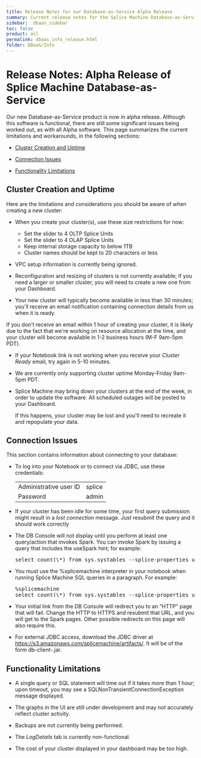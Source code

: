```yaml
---
title: Release Notes for our Database-as-Service Alpha Release
summary: Current release notes for the Splice Machine Database-as-Service product
sidebar:  dbaas_sidebar
toc: false
product: all
permalink: dbaas_info_release.html
folder: DBaaS/Info
---
```

# Release Notes: Alpha Release of Splice Machine Database-as-Service

Our new Database-as-Service product is now in alpha release. Although this software is functional, there are still some significant issues being worked out, as with all Alpha software. This page summarizes the current limitations and workarounds, in the following sections:

* [Cluster Creation and Uptime](#cluster-creation-and-uptime)

* [Connection Issues](#connection-issues)

* [Functionality Limitations](#functionality-limitations)

## Cluster Creation and Uptime

Here are the limitations and considerations you should be aware of when creating a new cluster:
*  When you create your cluster(s), use these size restrictions for now:
   * Set the slider to 4 OLTP Splice Units
   * Set the slider to 4 OLAP Splice Units
   * Keep internal storage capacity to below 1TB
   * Cluster names should be kept to 20 characters or less

* VPC setup information is currently being ignored.

* Reconfiguration and resizing of clusters is not currently available; if you need a larger or smaller cluster, you will need to create a new one from your Dashboard.

* Your new cluster will typically become available in less than 30 minutes; you'll receive an email notification containing connection details from us when it is ready.
<div class="noteIcon">If you don't receive an email within 1 hour of creating your cluster, it is likely due to the fact that we're working on resource allocation at the time, and your cluster will become available in 1-2 business hours (M-F 9am-5pm PDT).</div>

* If your Notebook link is not working when you receive your *Cluster Ready* email, try again in 5-10 minutes.

* We are currently only supporting cluster uptime Monday-Friday 9am-5pm PDT.

* Splice Machine may bring down your clusters at the end of the week, in order to update the software. All scheduled outages will be posted to your Dashboard.

  If this happens, your cluster may be lost and you'll need to recreate it and repopulate your data.

## Connection Issues

This section contains information about connecting to your database:

* To log into your Notebook or to connect via JDBC, use these credentials:

  <table><tbody>
  <tr><td>Administrative user ID</td><td><span class="CodeFont">splice</span></td></tr>
  <tr><td>Password</td><td><span class="CodeFont">admin</span></td></tr>
  </tbody></table>

* If your cluster has been idle for some time, your first query submission might result in a *lost connection* message. Just resubmit the query and it should work correctly

* The DB Console will not display until you perform at least one query/action that invokes Spark. You can invoke Spark by issuing a query that includes the <span class="CodeFont">useSpark</span> hint; for example:

  <div class="preWrapperWide"><pre class="Example">
  select count(\*) from sys.systables --splice-properties useSpark=true
  </pre></div>

* You must use the <span class="CodeFont">%splicemachine</span> interpreter in your notebook when running Splice Machine SQL queries in a paragraph. For example:

  <div class="preWrapperWide"><pre class="Example">
  %splicemachine
  select count(\*) from sys.systables --splice-properties useSpark=true
  </pre></div>

* Your initial link from the DB Console will redirect you to an “HTTP" page that will fail.  Change the HTTP to HTTPS and resubmit that URL, and you will get to the Spark pages.  Other possible redirects on this page will also require this.

* For external JDBC access, download the JDBC driver at https://s3.amazonaws.com/splicemachine/artifacts/. It will be of the form db-client-<span class="ItalicFont"><versioninfo></span>.jar.

## Functionality Limitations
* A single query or SQL statement will time out if it takes more than 1 hour; upon timeout, you may see a <span class="CodeFont">SQLNonTransientConnectionException</span> message displayed.

* The graphs in the UI are still under development and may not accurately reflect cluster activity.

* Backups are not currently being performed.

* The *LogDetails* tab is currently non-functional.

* The cost of your cluster displayed in your dashboard may be too high.
